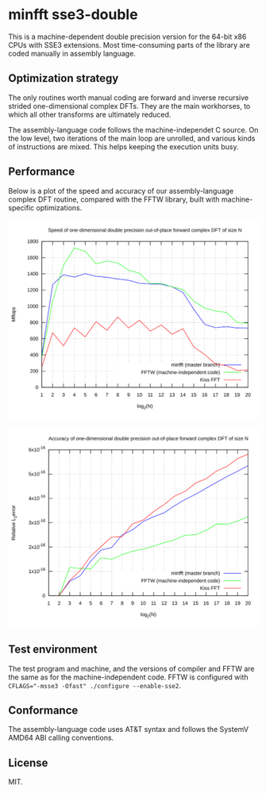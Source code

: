 # minfft sse3-double

This is a machine-dependent double precision version for the 64-bit x86
CPUs with SSE3 extensions. Most time-consuming parts of the library are
coded manually in assembly language.

## Optimization strategy
The only routines worth manual coding are forward and inverse recursive
strided one-dimensional complex DFTs. They are the main workhorses, to
which all other transforms are ultimately reduced.

The assembly-language code follows the machine-independet C source.
On the low level, two iterations of the main loop are unrolled, and
various kinds of instructions are mixed. This helps keeping the
execution units busy.

## Performance
Below is a plot of the speed and accuracy of our assembly-language
complex DFT routine, compared with the FFTW library, built with
machine-specific optimizations.

![](docs/speed.svg)

![](docs/accuracy.svg)

## Test environment
The test program and machine, and the versions of compiler and FFTW are
the same as for the machine-independent code. FFTW is configured with
`CFLAGS="-msse3 -Ofast" ./configure --enable-sse2`.

## Conformance
The assembly-language code uses AT&T syntax and follows the SystemV
AMD64 ABI calling conventions.

## License
MIT.
